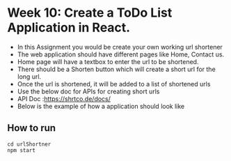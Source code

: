 # Week 10: Create a ToDo List Application in React.


- In this Assignment you would be create your own working url shortener
- The web application should have different pages like Home, Contact us.
- Home page will have a textbox to enter the url to be shortened.
- There should be a Shorten button which will create a short url for the long url.
- Once the url is shortened, it will be added to a list of shortened urls
- Use the below doc for APIs for creating short urls
- API Doc :https://shrtco.de/docs/
- Below is the example of how a application should look like


## How to run


```
cd urlShortner
npm start
```
